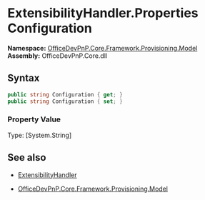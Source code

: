 # ExtensibilityHandler.Properties Configuration
**Namespace:** [OfficeDevPnP.Core.Framework.Provisioning.Model](OfficeDevPnP.Core.Framework.Provisioning.Model.md)  
**Assembly:** OfficeDevPnP.Core.dll  
## Syntax
```C#
public string Configuration { get; }
public string Configuration { set; }
```

### Property Value
Type: [System.String] 

## See also
- [ExtensibilityHandler](ExtensibilityHandler.md) 

- [OfficeDevPnP.Core.Framework.Provisioning.Model](OfficeDevPnP.Core.Framework.Provisioning.Model.md)

